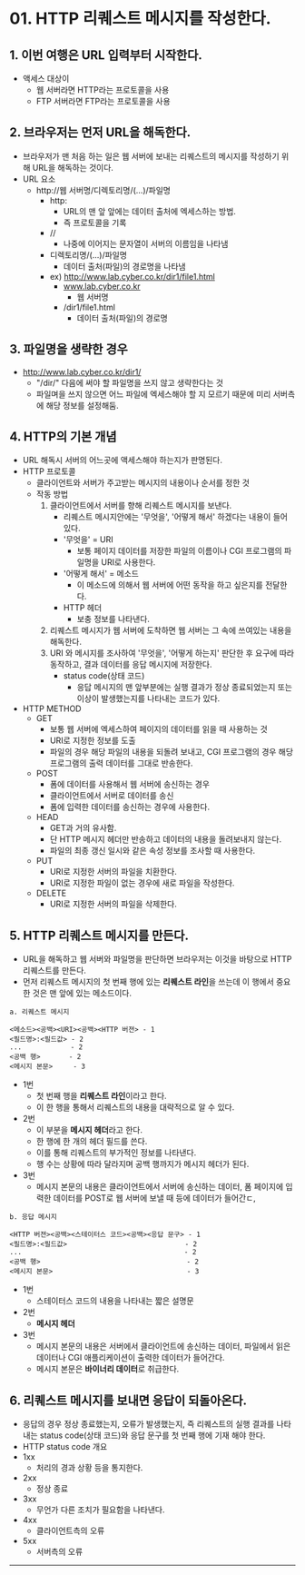 #  01. HTTP 리퀘스트 메시지를 작성한다.

## 1. 이번 여행은 URL 입력부터 시작한다.
- 액세스 대상이 
  - 웹 서버라면 HTTP라는 프로토콜을 사용
  - FTP 서버라면 FTP라는 프로토콜을 사용
## 2. 브라우저는 먼저 URL을 해독한다.
- 브라우저가 맨 처음 하는 일은 웹 서버에 보내는 리퀘스트의 메시지를 작성하기 위해 URL을 해독하는 것이다.
- URL 요소
  - http://웹 서버명/디렉토리명/(...)/파일명
    - http:
      - URL의 맨 앞 앞에는 데이터 출처에 엑세스하는 방법.
      - 즉 프로토콜을 기록
    - //
      - 나중에 이어지는 문자열이 서버의 이름임을 나타냄
    - 디렉토리명/(...)/파일명
      - 데이터 출처(파일)의 경로명을 나타냄
    - ex) http://www.lab.cyber.co.kr/dir1/file1.html
      - www.lab.cyber.co.kr
        - 웹 서버명 
      - /dir1/file1.html
        - 데이터 출처(파일)의 경로명
## 3. 파일명을 생략한 경우
- http://www.lab.cyber.co.kr/dir1/
  - "/dir/" 다음에 써야 할 파일명을 쓰지 않고 생략한다는 것
  - 파일며을 쓰지 않으면 어느 파일에 엑세스해야 할 지 모르기 때문에 미리 서버측에 해당 정보를 설정해둠.
## 4. HTTP의 기본 개념
- URL 해독시 서버의 어느곳에 액세스해야 하는지가 판명된다.
- HTTP 프로토콜
  - 클라이언트와 서버가 주고받는 메시지의 내용이나 순서를 정한 것
  - 작동 방법
    1. 클라이언트에서 서버를 향해 리퀘스트 메시지를 보낸다.
       - 리퀘스트 메시지안에는 '무엇을', '어떻게 해서' 하겠다는 내용이 들어 있다.
       - '무엇을' = URI
         - 보통 페이지 데이터를 저장한 파일의 이름이나 CGI 프로그램의 파일명을 URI로 사용한다.
       - '어떻게 해서' = 메소드
         - 이 메소드에 의해서 웹 서버에 어떤 동작을 하고 싶은지를 전달한다.
       - HTTP 헤더
         - 보충 정보를 나타낸다.
    2. 리퀘스트 메시지가 웹 서버에 도착하면 웹 서버는 그 속에 쓰여있는 내용을 해독한다.
    3. URI 와 메시지를 조사하여 '무엇을', '어떻게 하는지' 판단한 후 요구에 따라 동작하고, 결과 데이터를 응답 메시지에 저장한다.
       - status code(상태 코드)
         - 응답 메시지의 맨 앞부분에는 실행 결과가 정상 종료되었는지 또는 이상이 발생했는지를 나타내는 코드가 있다.
- HTTP METHOD
  - GET
    - 보통 웹 서버에 엑세스하여 페이지의 데이터를 읽을 때 사용하는 것
    - URI로 지정한 정보를 도출
    - 파일의 경우 해당 파일의 내용을 되돌려 보내고, CGI 프로그램의 경우 해당 프로그램의 출력 데이터를 그대로 반송한다.
  - POST
    - 폼에 데이터를 사용해서 웹 서버에 송신하는 경우 
    - 클라이언트에서 서버로 데이터를 송신
    - 폼에 입력한 데이터를 송신하는 경우에 사용한다.
  - HEAD
    - GET과 거의 유사함.
    - 단 HTTP 메시지 헤더만 반송하고 데이터의 내용을 돌려보내지 않는다.
    - 파일의 최종 갱신 일시와 같은 속성 정보를 조사할 때 사용한다.
  - PUT
    - URI로 지정한 서버의 파일을 치환한다.
    - URI로 지정한 파일이 없는 경우에 새로 파일을 작성한다.
  - DELETE
    - URI로 지정한 서버의 파일을 삭제한다.
## 5. HTTP 리퀘스트 메시지를 만든다.
- URL을 해독하고 웹 서버와 파일명을 판단하면 브라우저는 이것을 바탕으로 HTTP 리퀘스트를 만든다.
- 먼저 리퀘스트 메시지의 첫 번째 행에 있는 **리퀘스트 라인**을 쓰는데 이 행에서 중요한 것은 맨 앞에 있는 메소드이다.

``` text
a. 리퀘스트 메시지

<메소드><공백><URI><공백><HTTP 버젼> - 1
<필드명>:<필드값> - 2
...            - 2
<공백 행>       - 2
<메시지 본문>     - 3
```
- 1번
  - 첫 번째 행을 **리퀘스트 라인**이라고 한다. 
  - 이 한 행을 통해서 리퀘스트의 내용을 대략적으로 알 수 있다.
- 2번
  - 이 부분을 **메시지 헤더**라고 한다.
  - 한 행에 한 개의 헤더 필드를 쓴다.
  - 이를 통해 리퀘스트의 부가적인 정보를 나타낸다.
  - 행 수는 상황에 따라 달라지며 공백 행까지가 메시지 헤더가 된다.
- 3번
  - 메시지 본문의 내용은 클라이언트에서 서버에 송신하는 데이터, 폼 페이지에 입력한 데이터를 POST로 웹 서버에 보낼 때 등에 데이터가 들어간ㄷ,
``` text
b. 응답 메시지

<HTTP 버젼><공백><스테이터스 코드><공백><응답 문구> - 1
<필드명>:<필드값>                             - 2
...                                        - 2
<공백 행>                                    - 2
<메시지 본문>                                 - 3
```
- 1번
  - 스테이터스 코드의 내용을 나타내는 짧은 설명문
- 2번
  - **메시지 헤더**
- 3번
  - 메시지 본문의 내용은 서버에서 클라이언트에 송신하는 데이터, 파일에서 읽은 데이터나 CGI 애플리케이션이 출력한 데이터가 들어간다.
  - 메시지 본문은 **바이너리 데이터**로 취급한다.

## 6. 리퀘스트 메시지를 보내면 응답이 되돌아온다.
- 응답의 경우 정상 종료했는지, 오류가 발생했는지, 즉 리퀘스트의 실행 결과를 나타내는 status code(상태 코드)와 응답 문구를 첫 번째 행에 기재 해야 한다.
- HTTP status code 개요
- 1xx
  - 처리의 경과 상황 등을 통지한다.
- 2xx
  - 정상 종료
- 3xx
  - 무언가 다른 조치가 필요함을 나타낸다.
- 4xx
  - 클라이언트측의 오류
- 5xx
  - 서버측의 오류

---
